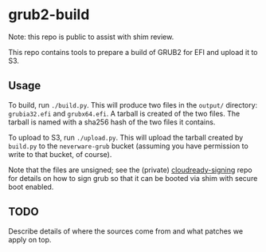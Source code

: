 # grub2-build

Note: this repo is public to assist with shim review.

This repo contains tools to prepare a build of GRUB2 for EFI and
upload it to S3.

## Usage

To build, run `./build.py`. This will produce two files in the
`output/` directory: `grubia32.efi` and `grubx64.efi`. A tarball is
created of the two files. The tarball is named with a sha256 hash of
the two files it contains.

To upload to S3, run `./upload.py`. This will upload the tarball
created by `build.py` to the `neverware-grub` bucket (assuming you
have permission to write to that bucket, of course).

Note that the files are unsigned; see the (private)
[cloudready-signing](https://github.com/neverware/cloudready-signing)
repo for details on how to sign grub so that it can be booted via shim
with secure boot enabled.

## TODO

Describe details of where the sources come from and what patches
we apply on top.
